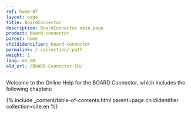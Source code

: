 ```yaml
---
ref: home-07
layout: page
title: BoardConnector
description: BoardConnector main page
product: board-connector
parent: home
childidentifier: board-connector
permalink: /:collection/:path
weight: 1
lang: en_GB
old_url: /BOARD-Connector-EN/
---
```


Welcome to the Online Help for the BOARD Connector, which includes the following chapters:

{% include _content/table-of-contents.html parent=page.childidentifier collection=site.en %}
